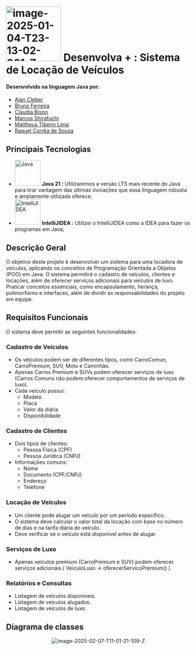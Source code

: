 # <a href="https://imgbb.com/"><img src="https://i.ibb.co/wNCRx9z/image-2025-01-04-T23-13-02-901-Z.png" alt="image-2025-01-04-T23-13-02-901-Z" border="0" width =150 heigth = 100></a> Desenvolva + : Sistema de Locação de Veículos

#### Desenvolvido na linguagem Java por:
- [Alan Cleber](https://github.com/superalanjoe)
- [Bruno Ferreira](https://github.com/BrunoFerreira1990)
- [Claudia Bispo](https://github.com/claudia-r-bispo)
- [Marcos Shirafuchi](https://github.com/marcosfshirafuchi)
- [Mattheus Tiberio Lima](https://github.com/mattheus-dev)
- [Raquel Corrêa de Souza](https://github.com/Quelzinha89) 

## Principais Tecnologias

- <img width="70px" src="https://cdn.jsdelivr.net/gh/devicons/devicon@latest/icons/java/java-original-wordmark.svg" title = "Java" /> <b>Java 21 :</b> Utilizaremos a versão LTS mais recente do Java para tirar vantagem das últimas inovações que essa linguagem robusta e amplamente utilizada oferece;
- <img width="70px" src="https://cdn.jsdelivr.net/gh/devicons/devicon@latest/icons/intellij/intellij-original.svg" title = "IntelliJIDEA" /> <b>IntelliJIDEA :</b> Utilizei o IntelliJIDEA como a IDEA para fazer os programas em Java;



## Descrição Geral 
O objetivo deste projeto é desenvolver um sistema para uma locadora de veículos, 
aplicando os conceitos de Programação Orientada a Objetos (POO) em Java. O sistema 
permitirá o cadastro de veículos, clientes e locações, além de oferecer serviços adicionais 
para veículos de luxo. Praticar conceitos essenciais, como encapsulamento, herança, 
polimorfismo e interfaces, além de dividir as responsabilidades do projeto em equipe. 

## Requisitos Funcionais 
O sistema deve permitir as seguintes funcionalidades: 

### Cadastro de Veículos

- Os veículos podem ser de diferentes tipos, como CarroComun, CarroPremium, 
SUV, Moto e Caminhão. 
- Apenas Carros Premium e SUVs podem oferecer serviços de luxo (Carros Comuns 
não podem oferecer comportamentos de serviços de luxo). 
- Cada veículo possui: 
  - Modelo 
  - Placa 
  - Valor da diária 
  - Disponibilidade

### Cadastro de Clientes

- Dois tipos de clientes: 
  - Pessoa Física (CPF) 
  - Pessoa Jurídica (CNPJ) 
- Informações comuns: 
  - Nome 
  - Documento (CPF/CNPJ) 
  - Endereço 
  - Telefone

### Locação de Veículos 

- Um cliente pode alugar um veículo por um período específico. 
- O sistema deve calcular o valor total da locação com base no número de dias e na 
tarifa diária do veículo. 
- Deve verificar se o veículo está disponível antes de alugar.

### Serviços de Luxo

- Apenas veículos premium (CarroPremium e SUV) podem oferecer serviços adicionais.( VeiculoLuxo -> oferecerServicoPremium() ). 

### Relatórios e Consultas  

- Listagem de veículos disponíveis. 
- Listagem de veículos alugados. 
- Listagem de veículos de luxo.

## Diagrama de classes
<p align = center>
 <img src="https://i.ibb.co/DfKZQ2hj/image-2025-02-07-T11-01-21-109-Z.png" alt="image-2025-02-07-T11-01-21-109-Z" border="0">
</p>
